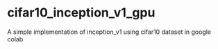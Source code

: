 # cifar10_inception_v1_gpu

A simple implementation of inception_v1 using cifar10 dataset in google colab
